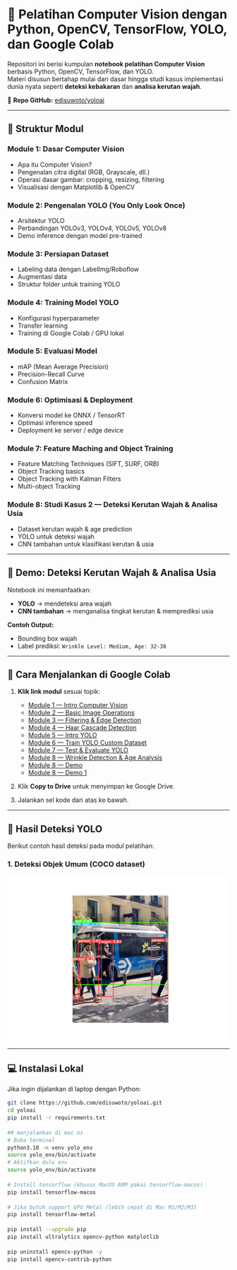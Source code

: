 # 📘 Pelatihan Computer Vision dengan Python, OpenCV, TensorFlow, YOLO, dan Google Colab

Repositori ini berisi kumpulan **notebook pelatihan Computer Vision** berbasis Python, OpenCV, TensorFlow, dan YOLO.  
Materi disusun bertahap mulai dari dasar hingga studi kasus implementasi dunia nyata seperti **deteksi kebakaran** dan **analisa kerutan wajah**.

📌 **Repo GitHub:** [edisuwoto/yoloai](https://github.com/edisuwoto/yoloai)

---

## 📂 Struktur Modul

### **Module 1: Dasar Computer Vision**
- Apa itu Computer Vision?
- Pengenalan citra digital (RGB, Grayscale, dll.)
- Operasi dasar gambar: cropping, resizing, filtering
- Visualisasi dengan Matplotlib & OpenCV

### **Module 2: Pengenalan YOLO (You Only Look Once)**
- Arsitektur YOLO
- Perbandingan YOLOv3, YOLOv4, YOLOv5, YOLOv8
- Demo inference dengan model pre-trained

### **Module 3: Persiapan Dataset**
- Labeling data dengan LabelImg/Roboflow
- Augmentasi data
- Struktur folder untuk training YOLO

### **Module 4: Training Model YOLO**
- Konfigurasi hyperparameter
- Transfer learning
- Training di Google Colab / GPU lokal

### **Module 5: Evaluasi Model**
- mAP (Mean Average Precision)
- Precision-Recall Curve
- Confusion Matrix

### **Module 6: Optimisasi & Deployment**
- Konversi model ke ONNX / TensorRT
- Optimasi inference speed
- Deployment ke server / edge device

### **Module 7: Feature Maching and Object Training**
- Feature Matching Techniques (SIFT, SURF, ORB)
- Object Tracking basics
- Object Tracking with Kalman Filters
- Multi-object Tracking

### **Module 8: Studi Kasus 2 — Deteksi Kerutan Wajah & Analisa Usia**
- Dataset kerutan wajah & age prediction
- YOLO untuk deteksi wajah
- CNN tambahan untuk klasifikasi kerutan & usia

---

## 🎯 Demo: Deteksi Kerutan Wajah & Analisa Usia

Notebook ini memanfaatkan:
- **YOLO** → mendeteksi area wajah  
- **CNN tambahan** → menganalisa tingkat kerutan & memprediksi usia  

**Contoh Output:**
- Bounding box wajah
- Label prediksi: `Wrinkle Level: Medium, Age: 32-38`

---

## 🚀 Cara Menjalankan di Google Colab

1. **Klik link modul** sesuai topik:
   - [Module 1 — Intro Computer Vision](https://colab.research.google.com/github/edisuwoto/yoloai/blob/main/Module_1_Intro_Computer_Vision.ipynb)  
   - [Module 2 — Basic Image Operations](https://colab.research.google.com/github/edisuwoto/yoloai/blob/main/Module_2_Basic_Image_Operations.ipynb)  
   - [Module 3 — Filtering & Edge Detection](https://colab.research.google.com/github/edisuwoto/yoloai/blob/main/Module_3_Filtering_Edge_Detection.ipynb)  
   - [Module 4 — Haar Cascade Detection](https://colab.research.google.com/github/edisuwoto/yoloai/blob/main/Module_4_Haar_Cascade_Detection.ipynb)  
   - [Module 5 — Intro YOLO](https://colab.research.google.com/github/edisuwoto/yoloai/blob/main/Module_5_Intro_YOLO.ipynb)  
   - [Module 6 — Train YOLO Custom Dataset](https://colab.research.google.com/github/edisuwoto/yoloai/blob/main/Module_6_Train_YOLO_Custom_Dataset.ipynb)  
   - [Module 7 — Test & Evaluate YOLO](https://colab.research.google.com/github/edisuwoto/yoloai/blob/main/Module_7_Test_Evaluate_YOLO.ipynb)  
   - [Module 8 — Wrinkle Detection & Age Analysis](https://colab.research.google.com/github/edisuwoto/yoloai/blob/main/module8_wrinkle_age.ipynb)  
   - [Module 8 — Demo](https://colab.research.google.com/github/edisuwoto/yoloai/blob/main/module8_demo.ipynb)  
   - [Module 8 — Demo 1](https://colab.research.google.com/github/edisuwoto/yoloai/blob/main/module8_demo1.ipynb)  

2. Klik **Copy to Drive** untuk menyimpan ke Google Drive.  
3. Jalankan sel kode dari atas ke bawah.

---
## 📸 Hasil Deteksi YOLO

Berikut contoh hasil deteksi pada modul pelatihan:

### 1. Deteksi Objek Umum (COCO dataset)
<img src="demo/Figure_1.png" alt="YOLO Object Detection" width="500"/>

---
## 💻 Instalasi Lokal

Jika ingin dijalankan di laptop dengan Python:

```bash
git clone https://github.com/edisuwoto/yoloai.git
cd yoloai
pip install -r requirements.txt

## menjalankan di mac os
# Buka terminal
python3.10 -m venv yolo_env
source yolo_env/bin/activate
# Aktifkan dulu env
source yolo_env/bin/activate  

# Install tensorflow (khusus MacOS ARM pakai tensorflow-macos)
pip install tensorflow-macos

# Jika butuh support GPU Metal (lebih cepat di Mac M1/M2/M3)
pip install tensorflow-metal

pip install --upgrade pip
pip install ultralytics opencv-python matplotlib

pip uninstall opencv-python -y
pip install opencv-contrib-python
